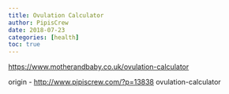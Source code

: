 ```yaml
---
title: Ovulation Calculator
author: PipisCrew
date: 2018-07-23
categories: [health]
toc: true
---
```


https://www.motherandbaby.co.uk/ovulation-calculator

origin - http://www.pipiscrew.com/?p=13838 ovulation-calculator